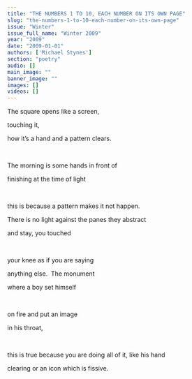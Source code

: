```yaml
---
title: "THE NUMBERS 1 TO 10, EACH NUMBER ON ITS OWN PAGE"
slug: "the-numbers-1-to-10-each-number-on-its-own-page"
issue: "Winter"
issue_full_name: "Winter 2009"
year: "2009"
date: "2009-01-01"
authors: ['Michael Stynes']
section: "poetry"
audio: []
main_image: ""
banner_image: ""
images: []
videos: []
---
```

The square opens like a screen,

 touching it,

 how it’s a hand and a pattern clears. 

  

 The morning is some hands in front of

 finishing at the time of light

  

 this is because a pattern makes it not happen.

 There is no light against the panes they abstract

 and stay, you touched

  

 your knee as if you are saying

 anything else.  The monument

 where a boy set himself

  

 on fire and put an image

 in his throat,

  

 this is true because you are doing all of it, like his hand

 clearing or an icon which is fissive.

